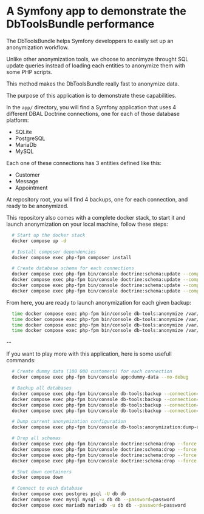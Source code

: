 # A Symfony app to demonstrate the DbToolsBundle performance

The DbToolsBundle helps Symfony developpers to easily set up an anonymization workflow.

Unlike other anonymization tools, we choose to anonimyze throught SQL update queries instead of
loading each entities to anonymize them with some PHP scripts.

This method makes the DbToolsBundle really fast to anonymize data.

The purpose of this application is to demonstrate these capabilities.

In the `app/` directory, you will find a Symfony application that uses 4 different
DBAL Doctrine connections, one for each of those database platform:
  * SQLite
  * PostgreSQL
  * MariaDb
  * MySQL

Each one of these connections has 3 entities defined like this:
* Customer
* Message
* Appointment

At repository root, you will find 4 backups, one for each connection, and ready to be anonymized.

This repository also comes with a complete docker stack, to start it and launch anonymization
on your local machine, follow these steps:

```sh
  # Start up the docker stack
  docker compose up -d

  # Install composer dependencies
  docker compose exec php-fpm composer install

  # Create database schema for each connections
  docker compose exec php-fpm bin/console doctrine:schema:update --complete --force --em=sqlite
  docker compose exec php-fpm bin/console doctrine:schema:update --complete --force --em=postgresql
  docker compose exec php-fpm bin/console doctrine:schema:update --complete --force --em=mysql
  docker compose exec php-fpm bin/console doctrine:schema:update --complete --force --em=mariadb
```

From here, you are ready to launch anonymization for each given backup:

```sh
  time docker compose exec php-fpm bin/console db-tools:anonymize /var/www/sqlite.sql --connection=sqlite -n
  time docker compose exec php-fpm bin/console db-tools:anonymize /var/www/postgresql.dump --connection=postgresql -n
  time docker compose exec php-fpm bin/console db-tools:anonymize /var/www/mysql.sql --connection=mysql -n
  time docker compose exec php-fpm bin/console db-tools:anonymize /var/www/mariadb.sql --connection=mariadb -n

```
--

If you want to play more with this application, here is some usefull commands:

```sh
  # Create dummy data (100 000 customers) for each connection
  docker compose exec php-fpm bin/console app:dummy-data --no-debug

  # Backup all databases
  docker compose exec php-fpm bin/console db-tools:backup --connection=sqlite
  docker compose exec php-fpm bin/console db-tools:backup --connection=postgresql
  docker compose exec php-fpm bin/console db-tools:backup --connection=mysql
  docker compose exec php-fpm bin/console db-tools:backup --connection=mariadb

  # Dump current anonymization configuration
  docker compose exec php-fpm bin/console db-tools:anonymization:dump-config

  # Drop all schemas
  docker compose exec php-fpm bin/console doctrine:schema:drop --force --em=sqlite
  docker compose exec php-fpm bin/console doctrine:schema:drop --force --em=postgresql
  docker compose exec php-fpm bin/console doctrine:schema:drop --force --em=mysql
  docker compose exec php-fpm bin/console doctrine:schema:drop --force --em=mariadb

  # Shut down containers
  docker compose down

  # Connect to each database
  docker compose exec postgres psql -U db db
  docker compose exec mysql mysql -u db db --password=password
  docker compose exec mariadb mariadb -u db db --password=password
```
